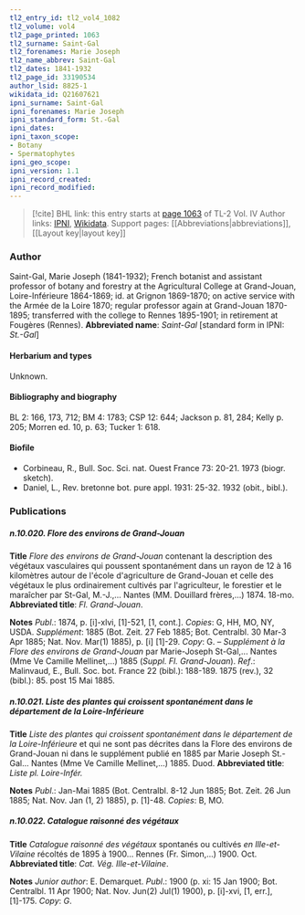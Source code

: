 ```yaml
---
tl2_entry_id: tl2_vol4_1082
tl2_volume: vol4
tl2_page_printed: 1063
tl2_surname: Saint-Gal
tl2_forenames: Marie Joseph
tl2_name_abbrev: Saint-Gal
tl2_dates: 1841-1932
tl2_page_id: 33190534
author_lsid: 8825-1
wikidata_id: Q21607621
ipni_surname: Saint-Gal
ipni_forenames: Marie Joseph
ipni_standard_form: St.-Gal
ipni_dates: 
ipni_taxon_scope: 
- Botany
- Spermatophytes
ipni_geo_scope: 
ipni_version: 1.1
ipni_record_created: 
ipni_record_modified:
---
```


> [!cite] BHL link: this entry starts at [page 1063](https://www.biodiversitylibrary.org/page/33190534) of TL-2 Vol. IV
> Author links: [IPNI](https://www.ipni.org/a/8825-1), [Wikidata](https://www.wikidata.org/wiki/Q21607621). Support pages: [[Abbreviations|abbreviations]], [[Layout key|layout key]]

### Author

Saint-Gal, Marie Joseph (1841-1932); French botanist and assistant professor of botany and forestry at the Agricultural College at Grand-Jouan, Loire-Inférieure 1864-1869; id. at Grignon 1869-1870; on active service with the Armée de la Loire 1870; regular professor again at Grand-Jouan 1870-1895; transferred with the college to Rennes 1895-1901; in retirement at Fougères (Rennes). 
**Abbreviated name**: *Saint-Gal* \[standard form in IPNI: *St.-Gal*\]

#### Herbarium and types

Unknown.

#### Bibliography and biography

BL 2: 166, 173, 712; BM 4: 1783; CSP 12: 644; Jackson p. 81, 284; Kelly p. 205; Morren ed. 10, p. 63; Tucker 1: 618.

#### Biofile

- Corbineau, R., Bull. Soc. Sci. nat. Ouest France 73: 20-21. 1973 (biogr. sketch).
- Daniel, L., Rev. bretonne bot. pure appl. 1931: 25-32. 1932 (obit., bibl.).

### Publications

##### n.10.020. Flore des environs de Grand-Jouan

**Title**
*Flore des environs de Grand-Jouan* contenant la description des végétaux vasculaires qui poussent spontanément dans un rayon de 12 à 16 kilomètres autour de l'école d'agriculture de Grand-Jouan et celle des végétaux le plus ordinairement cultivés par l'agriculteur, le forestier et le maraîcher par St-Gal, M.-J.,... Nantes (MM. Douillard frères,...) 1874. 18-mo.
**Abbreviated title**: *Fl. Grand-Jouan*.

**Notes**
*Publ*.: 1874, p. \[i\]-xlvi, \[1\]-521, \[1, cont.\]. *Copies*: G, HH, MO, NY, USDA.
*Supplément*: 1885 (Bot. Zeit. 27 Feb 1885; Bot. Centralbl. 30 Mar-3 Apr 1885; Nat. Nov. Mar(1) 1885), p. \[i\] \[1\]-29. *Copy*: G. – *Supplément à la Flore des environs de Grand-Jouan* par Marie-Joseph St-Gal,... Nantes (Mme Ve Camille Mellinet,...) 1885 (*Suppl. Fl. Grand-Jouan*).
*Ref*.: Malinvaud, E., Bull. Soc. bot. France 22 (bibl.): 188-189. 1875 (rev.), 32 (bibl.): 85. post 15 Mai 1885.

##### n.10.021. Liste des plantes qui croissent spontanément dans le département de la Loire-Inférieure

**Title**
*Liste des plantes qui croissent spontanément dans le département de la Loire-Inférieure* et qui ne sont pas décrites dans la Flore des environs de Grand-Jouan ni dans le supplément publié en 1885 par Marie Joseph St.-Gal... Nantes (Mme Ve Camille Mellinet,...) 1885. Duod.
**Abbreviated title**: *Liste pl. Loire-Infér.*

**Notes**
*Publ*.: Jan-Mai 1885 (Bot. Centralbl. 8-12 Jun 1885;
Bot. Zeit. 26 Jun 1885; Nat. Nov. Jan (1, 2) 1885), p. \[1\]-48. *Copies*: B, MO.

##### n.10.022. Catalogue raisonné des végétaux

**Title**
*Catalogue raisonné des végétaux* spontanés ou cultivés *en Ille-et-Vilaine* récoltés de 1895 à 1900... Rennes (Fr. Simon,...) 1900. Oct.
**Abbreviated title**: *Cat. Vég. Ille-et-Vilaine*.

**Notes**
*Junior author*: E. Demarquet.
*Publ*.: 1900 (p. xi: 15 Jan 1900; Bot. Centralbl. 11 Apr 1900; Nat. Nov. Jun(2) Jul(1) 1900), p. \[i\]-xvi, \[1, err.\], \[1\]-175. *Copy*: *G*.

